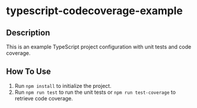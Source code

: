 # typescript-codecoverage-example

Description
----
This is an example TypeScript project configuration with unit tests and code coverage.

How To Use
----
1. Run `npm install` to initialize the project.
1. Run `npm run test` to run the unit tests or `npm run test-coverage` to retrieve code coverage.
